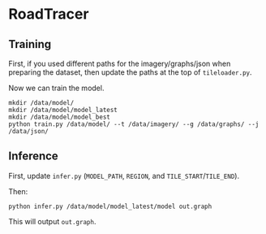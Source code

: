 RoadTracer
==========

Training
--------

First, if you used different paths for the imagery/graphs/json when preparing the dataset, then update the paths at the top of `tileloader.py`.

Now we can train the model.

	mkdir /data/model/
	mkdir /data/model/model_latest
	mkdir /data/model/model_best
	python train.py /data/model/ --t /data/imagery/ --g /data/graphs/ --j /data/json/


Inference
---------

First, update `infer.py` (`MODEL_PATH`, `REGION`, and `TILE_START`/`TILE_END`).

Then:

	python infer.py /data/model/model_latest/model out.graph

This will output `out.graph`.
